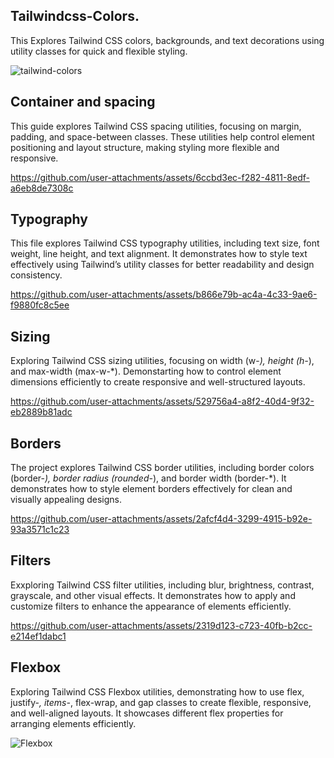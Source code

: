 ## Tailwindcss-Colors.

This Explores Tailwind CSS colors, backgrounds, and text decorations using utility classes for quick and flexible styling.

![tailwind-colors](https://github.com/user-attachments/assets/353f3d7e-4ebc-4b5c-b691-b4427d9ba257)

## Container and spacing

This guide explores Tailwind CSS spacing utilities, focusing on margin, padding, and space-between classes. These utilities help control element positioning and layout structure, making styling more flexible and responsive.

https://github.com/user-attachments/assets/6ccbd3ec-f282-4811-8edf-a6eb8de7308c

## Typography

This file explores Tailwind CSS typography utilities, including text size, font weight, line height, and text alignment. It demonstrates how to style text effectively using Tailwind’s utility classes for better readability and design consistency.

https://github.com/user-attachments/assets/b866e79b-ac4a-4c33-9ae6-f9880fc8c5ee

## Sizing

Exploring Tailwind CSS sizing utilities, focusing on width (w-*), height (h-*), and max-width (max-w-*). Demonstarting how to control element dimensions efficiently to create responsive and well-structured layouts.

https://github.com/user-attachments/assets/529756a4-a8f2-40d4-9f32-eb2889b81adc

## Borders

The project explores Tailwind CSS border utilities, including border colors (border-*), border radius (rounded-*), and border width (border-*). It demonstrates how to style element borders effectively for clean and visually appealing designs.

https://github.com/user-attachments/assets/2afcf4d4-3299-4915-b92e-93a3571c1c23

## Filters

Exxploring Tailwind CSS filter utilities, including blur, brightness, contrast, grayscale, and other visual effects. It demonstrates how to apply and customize filters to enhance the appearance of elements efficiently.

https://github.com/user-attachments/assets/2319d123-c723-40fb-b2cc-e214ef1dabc1

## Flexbox

Exploring Tailwind CSS Flexbox utilities, demonstrating how to use flex, justify-*, items-*, flex-wrap, and gap classes to create flexible, responsive, and well-aligned layouts. It showcases different flex properties for arranging elements efficiently.

![Flexbox](https://github.com/user-attachments/assets/5e338376-26d5-4111-ac0e-6c49312d4a6a)






